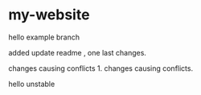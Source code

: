 # my-website



hello example branch

added update readme , one last changes.

changes causing conflicts 1.
changes causing conflicts.

hello unstable
